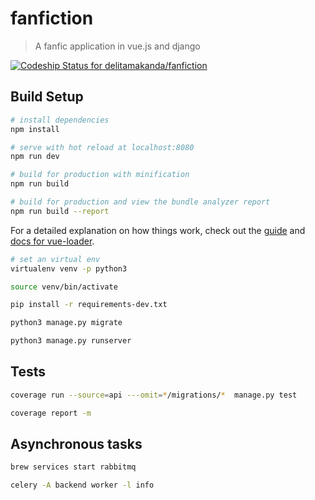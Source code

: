 # fanfiction

> A fanfic application in vue.js and django

[ ![Codeship Status for delitamakanda/fanfiction](https://app.codeship.com/projects/d6c35540-39a2-0136-2546-36a36e9263f1/status?branch=master)](https://app.codeship.com/projects/289961)

## Build Setup

``` bash
# install dependencies
npm install

# serve with hot reload at localhost:8080
npm run dev

# build for production with minification
npm run build

# build for production and view the bundle analyzer report
npm run build --report
```

For a detailed explanation on how things work, check out the [guide](http://vuejs-templates.github.io/webpack/) and [docs for vue-loader](http://vuejs.github.io/vue-loader).


``` bash
# set an virtual env
virtualenv venv -p python3

source venv/bin/activate

pip install -r requirements-dev.txt

python3 manage.py migrate

python3 manage.py runserver
```

## Tests

``` bash
coverage run --source=api ---omit=*/migrations/*  manage.py test

coverage report -m
```

## Asynchronous tasks

``` bash
brew services start rabbitmq

celery -A backend worker -l info
```
